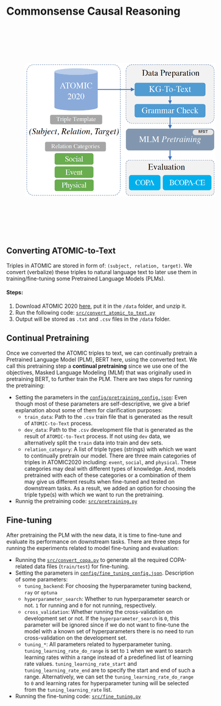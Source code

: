 # Commonsense Causal Reasoning

<p align="center">
  <img src='method.png' width='500' height='350' style="vertical-align:middle;margin:100px 50px">
</p>

## Converting ATOMIC-to-Text
Triples in ATOMIC are stored in form of: `(subject, relation, target)`. We convert (verbalize) these triples to natural language text to later use them in training/fine-tuning some Pretrained Language Models (PLMs).
#### Steps:
1. Download ATOMIC 2020 [here](https://allenai.org/data/atomic-2020), put it in the `/data` folder, and unzip it.
2. Run the following code: [`src/convert_atomic_to_text.py`](https://github.com/phosseini/causal-reasoning/blob/main/src/convert_atomic_to_text.py)
3. Output will be stored as `.txt` and `.csv` files in the `/data` folder.


## Continual Pretraining
Once we converted the ATOMIC triples to text, we can continually pretrain a Pretrained Language Model (PLM), BERT here, using the converted text. We call this pretraining step a **continual pretraining** since we use one of the objectives, Masked Language Modeling (MLM) that was originally used in pretraining BERT, to further train the PLM. There are two steps for running the pretraining:
* Setting the parameters in the [`config/pretraining_config.json`](https://github.com/phosseini/causal-reasoning/blob/main/config/pretraining_config.json): Even though most of these parameters are self-descriptive, we give a brief explanation about some of them for clarification purposes:
  * `train_data`: Path to the `.csv` train file that is generated as the result of `ATOMIC-to-Text` process.
  * `dev_data`: Path to the `.csv` development file that is generated as the result of `ATOMIC-to-Text` process. If not using `dev` data, we alternatively split the `train` data into train and dev sets.
  * `relation_category`: A list of triple types (strings) with which we want to continually pretrain our model. There are three main categories of triples in ATOMIC2020 including: `event`, `social`, and `physical`. These categories may deal with different types of knowledge. And, models pretrained with each of these categories or a combination of them may give us different results when fine-tuned and tested on downstream tasks. As a result, we added an option for choosing the triple type(s) with which we want to run the pretraining.
* Runnig the pretraining code: [`src/pretraining.py`](https://github.com/phosseini/causal-reasoning/blob/main/src/pretraining.py)

## Fine-tuning
After pretraining the PLM with the new data, it is time to fine-tune and evaluate its performance on downstream tasks. There are three steps for running the experiments related to model fine-tuning and evaluation:
* Running the [`src/convert_copa.py`](https://github.com/phosseini/causal-reasoning/blob/main/src/convert_copa.py) to generate all the required COPA-related data files (`train/test`) for fine-tuning.
* Setting the parameters in [`config/fine_tuning_config.json`](https://github.com/phosseini/causal-reasoning/blob/main/config/fine_tuning_config.json). Description of some parameters:
  * `tuning_backend`: For choosing the hyperparameter tuning backend, `ray` or `optuna`
  * `hyperparameter_search`: Whether to run hyperparameter search or not. `1` for running and `0` for not running, respectively.
  * `cross_validation`: Whether running the cross-validation on development set or not. If the `hyperparameter_search` is `0`, this parameter will be ignored since if we do not want to fine-tune the model with a known set of hyperparameters there is no need to run cross-validation on the development set.
  * `tuning_*`: All parameters related to hyperparameter tuning. `tuning_learning_rate_do_range` is set to `1` when we want to search learning rates within a range instead of a predefined list of learning rate values. `tuning_learning_rate_start` and `tuning_learning_rate_end` are to specify the start and end of such a range. Alternatively, we can set the `tuning_learning_rate_do_range` to `0` and learning rates for hyperparameter tuning will be selected from the `tuning_learning_rate` list.
 * Running the fine-tuning code: [`src/fine_tuning.py`](https://github.com/phosseini/causal-reasoning/blob/main/src/fine_tuning.py) 
